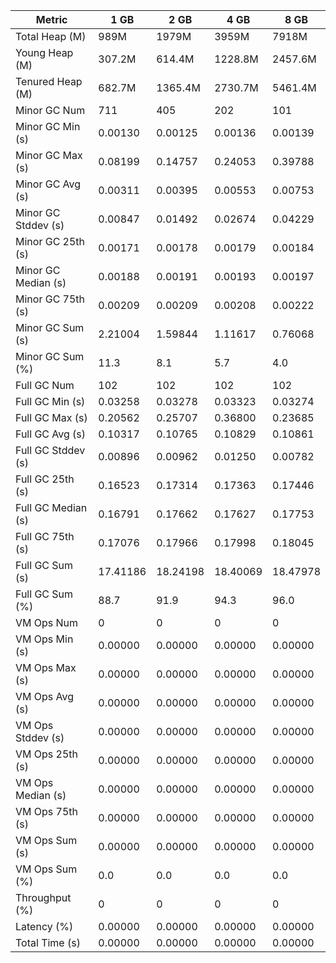 | Metric | 1 GB | 2 GB | 4 GB | 8 GB |
|------|----|----|----|----|
| Total Heap (M) | 989M | 1979M | 3959M | 7918M |
| Young Heap (M) | 307.2M | 614.4M | 1228.8M | 2457.6M |
| Tenured Heap (M) | 682.7M | 1365.4M | 2730.7M | 5461.4M |
| Minor GC Num | 711 | 405 | 202 | 101 |
| Minor GC Min (s) | 0.00130 | 0.00125 | 0.00136 | 0.00139 |
| Minor GC Max (s) | 0.08199 | 0.14757 | 0.24053 | 0.39788 |
| Minor GC Avg (s) | 0.00311 | 0.00395 | 0.00553 | 0.00753 |
| Minor GC Stddev (s) | 0.00847 | 0.01492 | 0.02674 | 0.04229 |
| Minor GC 25th (s) | 0.00171 | 0.00178 | 0.00179 | 0.00184 |
| Minor GC Median (s) | 0.00188 | 0.00191 | 0.00193 | 0.00197 |
| Minor GC 75th (s) | 0.00209 | 0.00209 | 0.00208 | 0.00222 |
| Minor GC Sum (s) | 2.21004 | 1.59844 | 1.11617 | 0.76068 |
| Minor GC Sum (%) | 11.3 | 8.1 | 5.7 | 4.0 |
| Full GC Num | 102 | 102 | 102 | 102 |
| Full GC Min (s) | 0.03258 | 0.03278 | 0.03323 | 0.03274 |
| Full GC Max (s) | 0.20562 | 0.25707 | 0.36800 | 0.23685 |
| Full GC Avg (s) | 0.10317 | 0.10765 | 0.10829 | 0.10861 |
| Full GC Stddev (s) | 0.00896 | 0.00962 | 0.01250 | 0.00782 |
| Full GC 25th (s) | 0.16523 | 0.17314 | 0.17363 | 0.17446 |
| Full GC Median (s) | 0.16791 | 0.17662 | 0.17627 | 0.17753 |
| Full GC 75th (s) | 0.17076 | 0.17966 | 0.17998 | 0.18045 |
| Full GC Sum (s) | 17.41186 | 18.24198 | 18.40069 | 18.47978 |
| Full GC Sum (%) | 88.7 | 91.9 | 94.3 | 96.0 |
| VM Ops Num | 0 | 0 | 0 | 0 |
| VM Ops Min (s) | 0.00000 | 0.00000 | 0.00000 | 0.00000 |
| VM Ops Max (s) | 0.00000 | 0.00000 | 0.00000 | 0.00000 |
| VM Ops Avg (s) | 0.00000 | 0.00000 | 0.00000 | 0.00000 |
| VM Ops Stddev (s) | 0.00000 | 0.00000 | 0.00000 | 0.00000 |
| VM Ops 25th (s) | 0.00000 | 0.00000 | 0.00000 | 0.00000 |
| VM Ops Median (s) | 0.00000 | 0.00000 | 0.00000 | 0.00000 |
| VM Ops 75th (s) | 0.00000 | 0.00000 | 0.00000 | 0.00000 |
| VM Ops Sum (s) | 0.00000 | 0.00000 | 0.00000 | 0.00000 |
| VM Ops Sum (%) | 0.0 | 0.0 | 0.0 | 0.0 |
| Throughput (%) | 0 | 0 | 0 | 0 |
| Latency (%) | 0.00000 | 0.00000 | 0.00000 | 0.00000 |
| Total Time (s) | 0.00000 | 0.00000 | 0.00000 | 0.00000 |

